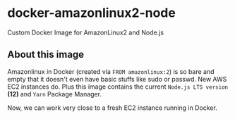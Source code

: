 # docker-amazonlinux2-node
Custom Docker Image for AmazonLinux2 and Node.js

## About this image

Amazonlinux in Docker (created via `FROM amazonlinux:2`) is so bare and empty that it doesn't even have basic stuffs like sudo or passwd. New AWS EC2 instances do. Plus this image contains the current `Node.js LTS version` **(12)** and `Yarn` Package Manager.

Now, we can work very close to a fresh EC2 instance running in Docker.